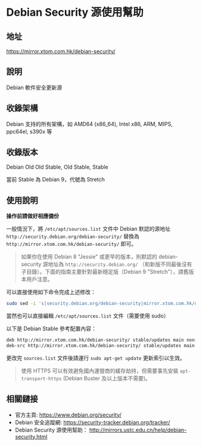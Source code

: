 # Debian Security 源使用幫助

## 地址

https://mirror.xtom.com.hk/debian-security/

## 說明

Debian 軟件安全更新源

## 收錄架構

Debian 支持的所有架構，如 AMD64 (x86_64), Intel x86, ARM, MIPS, ppc64el, s390x 等

## 收錄版本


Debian Old Old Stable, Old Stable, Stable

當前 Stable 為 Debian 9，代號為 Stretch

## 使用說明

**操作前請做好相應備份**

一般情況下，將 `/etc/apt/sources.list` 文件中 Debian 默認的源地址 `http://security.debian.org/debian-security/`
替換為 `http://mirror.xtom.com.hk/debian-security/` 即可。

> 如果你在使用 Debian 8 "Jessie" 或更早的版本，則默認的 debian-security 源地址為 `http://security.debian.org/` （和新版不同最後沒有子目錄）。下面的指南主要針對最新穩定版（Debian 9 "Stretch"），請舊版本用戶注意。


可以直接使用如下命令完成上述修改：

```bash
sudo sed -i 's|security.debian.org/debian-security|mirror.xtom.com.hk/debian-security|g' /etc/apt/sources.list
```

當然也可以直接編輯 `/etc/apt/sources.list` 文件（需要使用 sudo）

以下是 Debian Stable 參考配置內容：

```bash
deb http://mirror.xtom.com.hk/debian-security/ stable/updates main non-free contrib
deb-src http://mirror.xtom.com.hk/debian-security/ stable/updates main non-free contrib
```

更改完 `sources.list` 文件後請運行 `sudo apt-get update` 更新索引以生效。

> 使用 HTTPS 可以有效避免國內運營商的緩存劫持，但需要事先安裝 `apt-transport-https` (Debian Buster 及以上版本不需要)。


## 相關鏈接

* 官方主頁: https://www.debian.org/security/
* Debian 安全追蹤網: https://security-tracker.debian.org/tracker/
* Debian Security 源使用幫助： http://mirrors.ustc.edu.cn/help/debian-security.html